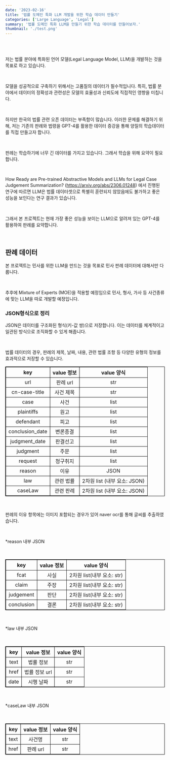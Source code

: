 ```yaml
---
date: '2023-02-16'
title: '법률 도메인 특화 LLM 개발을 위한 학습 데이터 만들기'
categories: ['Large Language', 'Legal']
summary: '법률 도메인 특화 LLM을 만들기 위한 학습 데이터를 만들어보자.'
thumbnail: './test.png'
---
```


<br>

<br>

저는 법률 분야에 특화된 언어 모델(Legal Language Model, LLM)을 개발하는 것을 목표로 하고 있습니다. 

<br>

모델을 성공적으로 구축하기 위해서는 고품질의 데이터가 필수적입니다. 특히, 법률 분야에서 데이터의 정확성과 관련성은 모델의 효율성과 신뢰도에 직접적인 영향을 미칩니다.

<br>

하지만 한국의 법률 관련 오픈 데이터는 부족함이 많습니다. 이러한 문제를 해결하기 위해, 저는 기존의 판례와 법령을 GPT-4를 활용한 데이터 증강을 통해 양질의 학습데이터를 직접 만들고자 합니다.

<br>

판례는 학습하기에 너무 긴 데이터를 가지고 있습니다. 그래서 학습을 위해 요약이 필요합니다. 

<br>

How Ready are Pre-trained Abstractive Models and LLMs for Legal Case Judgement Summarization? (https://arxiv.org/abs/2306.01248) 에서 진행된 연구에 따르면 LLM은 법률 데이터셋으로 특별히 훈련되지 않았음에도 불가하고 좋은 성능을 보인다는 연구 결과가 있습니다.

<br>

그래서 본 프로젝트는 현재 가장 좋은 성능을 보이는 LLM으로 알려져 있는 GPT-4를 활용하여 판례를 요약합니다.

<br>



<div id="판례 데이터"></div>

## 판례 데이터

본 프로젝트는 민사를 위한 LLM을 만드는 것을 목표로 민사 판례 데이터에 대해서만 다룹니다. 

<br>

추후에 Mixture of Experts (MOE)을 적용할 예정임으로 민사, 형사, 가사 등 사건종류에 맞는 LLM을 따로 개발할 예정입니다.

### JSON형식으로 정리

JSON은 데이터를 구조화된 형식(키-값 쌍)으로 저장합니다. 이는 데이터를 체계적이고 일관된 방식으로 조직화할 수 있게 해줍니다.

<br>

법률 데이터의 경우, 판례의 제목, 날짜, 내용, 관련 법률 조항 등 다양한 유형의 정보를 효과적으로 저장할 수 있습니다.

<style>
  table {
    border-collapse: collapse;
  }

  table, th, td {
    border: 1px solid black;
 text-align: center; 
  }
</style>

<table>
  <tr>
    <th>key</th>
    <th>value 정보</th>
    <th>value 양식</th>
  </tr>
  <tr>
    <td>url</td>
    <td>판례 url</td>
    <td>str</td>
  </tr>
  <tr>
    <td>cn-case-title</td>
    <td>사건 제목</td>
    <td>str</td>
  </tr>
  <tr>
    <td>case</td>
    <td>사건</td>
    <td>list</td>
  </tr>
  <tr>
    <td>plaintiffs</td>
    <td>원고</td>
    <td>list</td>
  </tr>
  <tr>
    <td>defendant</td>
    <td>피고</td>
    <td>list</td>
  </tr>
  <tr>
    <td>conclusion_date</td>
    <td>변론종결</td>
    <td>list</td>
  </tr>
  <tr>
    <td>judgment_date</td>
    <td>판결선고</td>
    <td>list</td>
  </tr>
  <tr>
    <td>judgment</td>
    <td>주문</td>
    <td>list</td>
  </tr>
  <tr>
    <td>request</td>
    <td>청구취지</td>
    <td>list</td>
  </tr>
  <tr>
    <td>reason</td>
    <td>이유</td>
    <td>JSON</td>
  </tr>
  <tr>
    <td>law</td>
    <td>관련 법률</td>
    <td>2차원 list (내부 요소: JSON)</td>
  </tr>
  <tr>
    <td>caseLaw</td>
    <td>관련 판례</td>
    <td>2차원 list (내부 요소: JSON)</td>
  </tr>
</table>

<br>

판례의 이유 항목에는 이미지 포함되는 경우가 있어 naver ocr를 통해 글씨를 추출하였습니다.

<br>

*reason 내부 JSON

<br>

<style>
  table {
    border-collapse: collapse;
  }

  table, th, td {
    border: 1px solid black;
 text-align: center; 
  }
</style>

<table>
  <tr>
    <th>key</th>
    <th>value 정보</th>
    <th>value 양식</th>
  </tr>
  <tr>
    <td>fcat</td>
    <td>사실</td>
    <td>2차원 list(내부 요소: str)</td>
  </tr>
  <tr>
    <td>claim</td>
    <td>주장</td>
    <td>2차원 list(내부 요소: str)</td>
  </tr>
  <tr>
    <td>judgement</td>
    <td>판단</td>
    <td>2차원 list(내부 요소: str)</td>
  </tr>
  <tr>
    <td>conclusion</td>
    <td>결론</td>
    <td>2차원 list(내부 요소: str)</td>
  </tr>
</table>

<br>

*law 내부 JSON

<br>

<style>
  table {
    border-collapse: collapse;
  }

  table, th, td {
    border: 1px solid black;
 text-align: center; 
  }
</style>

<table>
  <tr>
    <th>key</th>
    <th>value 정보</th>
    <th>value 양식</th>
  </tr>
  <tr>
    <td>text</td>
    <td>법률 정보</td>
    <td>str</td>
  </tr>
  <tr>
    <td>href</td>
    <td>법률 정보 url</td>
    <td>str</td>
  </tr>
  <tr>
    <td>date</td>
    <td>시행 날짜</td>
    <td>str</td>
  </tr>
</table>

<br>

*caseLaw 내부 JSON

<br>

<style>
  table {
    border-collapse: collapse;
  }

  table, th, td {
    border: 1px solid black;
 text-align: center; 
  }
</style>

<table>
  <tr>
    <th>key</th>
    <th>value 정보</th>
    <th>value 양식</th>
  </tr>
  <tr>
    <td>text</td>
    <td>사건명</td>
    <td>str</td>
  </tr>
  <tr>
    <td>href</td>
    <td>판례 url</td>
    <td>str</td>
  </tr>
</table>
